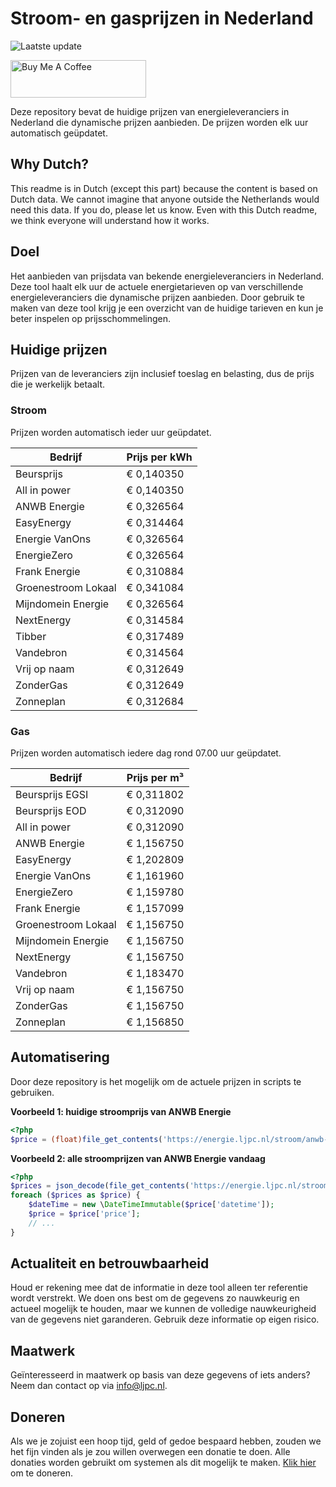 # Stroom- en gasprijzen in Nederland

![Laatste update](https://img.shields.io/badge/laatste%20update-2025--05--02%2020%3A00%20CET-brightgreen)

<a href="https://www.buymeacoffee.com/Lars-" target="_blank"><img src="https://cdn.buymeacoffee.com/buttons/v2/default-orange.png" alt="Buy Me A Coffee" height="60" style="height: 60px !important;width: 217px !important;" ></a>

Deze repository bevat de huidige prijzen van energieleveranciers in Nederland die dynamische prijzen aanbieden. De prijzen worden elk uur automatisch geüpdatet.

## Why Dutch?

This readme is in Dutch (except this part) because the content is based on Dutch data. We cannot imagine that anyone outside the Netherlands would need this data. If you do, please let us know. Even with this Dutch readme, we think
everyone will understand how it works.

## Doel

Het aanbieden van prijsdata van bekende energieleveranciers in Nederland. Deze tool haalt elk uur de actuele energietarieven op van verschillende energieleveranciers die dynamische prijzen aanbieden. Door gebruik te maken van deze tool
krijg je een overzicht van de huidige tarieven en kun je beter inspelen op prijsschommelingen.

## Huidige prijzen

Prijzen van de leveranciers zijn inclusief toeslag en belasting, dus de prijs die je werkelijk betaalt.

### Stroom

Prijzen worden automatisch ieder uur geüpdatet.

 Bedrijf | Prijs per kWh 
---------|---------------
Beursprijs | € 0,140350
All in power | € 0,140350
ANWB Energie | € 0,326564
EasyEnergy | € 0,314464
Energie VanOns | € 0,326564
EnergieZero | € 0,326564
Frank Energie | € 0,310884
Groenestroom Lokaal | € 0,341084
Mijndomein Energie | € 0,326564
NextEnergy | € 0,314584
Tibber | € 0,317489
Vandebron | € 0,314564
Vrij op naam | € 0,312649
ZonderGas | € 0,312649
Zonneplan | € 0,312684


### Gas

Prijzen worden automatisch iedere dag rond 07.00 uur geüpdatet.

 Bedrijf | Prijs per m³ 
---------|--------------
Beursprijs EGSI | € 0,311802
Beursprijs EOD | € 0,312090
All in power | € 0,312090
ANWB Energie | € 1,156750
EasyEnergy | € 1,202809
Energie VanOns | € 1,161960
EnergieZero | € 1,159780
Frank Energie | € 1,157099
Groenestroom Lokaal | € 1,156750
Mijndomein Energie | € 1,156750
NextEnergy | € 1,156750
Vandebron | € 1,183470
Vrij op naam | € 1,156750
ZonderGas | € 1,156750
Zonneplan | € 1,156850


## Automatisering

Door deze repository is het mogelijk om de actuele prijzen in scripts te gebruiken.

**Voorbeeld 1: huidige stroomprijs van ANWB Energie**

```php
<?php
$price = (float)file_get_contents('https://energie.ljpc.nl/stroom/anwb-energie-nu.txt');

```

**Voorbeeld 2: alle stroomprijzen van ANWB Energie vandaag**

```php
<?php
$prices = json_decode(file_get_contents('https://energie.ljpc.nl/stroom/all-in-power-vandaag.json'),true);
foreach ($prices as $price) {
    $dateTime = new \DateTimeImmutable($price['datetime']);
    $price = $price['price'];
    // ...
}
```

## Actualiteit en betrouwbaarheid

Houd er rekening mee dat de informatie in deze tool alleen ter referentie wordt verstrekt. We doen ons best om de gegevens zo nauwkeurig en actueel mogelijk te houden, maar we kunnen de volledige nauwkeurigheid van de gegevens niet
garanderen. Gebruik deze informatie op eigen risico.

## Maatwerk

Geïnteresseerd in maatwerk op basis van deze gegevens of iets anders? Neem dan contact op
via [info@ljpc.nl](mailto:info@ljpc.nl?subject=Energie%20prijzen).

## Doneren

Als we je zojuist een hoop tijd, geld of gedoe bespaard hebben, zouden we het fijn vinden als je zou willen overwegen een
donatie te doen. Alle donaties worden gebruikt om systemen als dit mogelijk te
maken. [Klik hier](https://www.buymeacoffee.com/Lars-) om te doneren.
